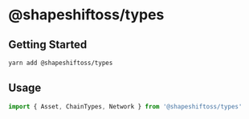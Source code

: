 # @shapeshiftoss/types

## Getting Started

```sh
yarn add @shapeshiftoss/types
```

## Usage

```ts
import { Asset, ChainTypes, Network } from '@shapeshiftoss/types'
```
